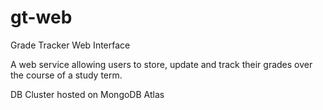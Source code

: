 # gt-web
Grade Tracker Web Interface

A web service allowing users to store, update and track their grades over the course of a study term.

DB Cluster hosted on MongoDB Atlas
